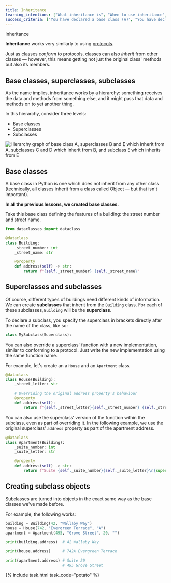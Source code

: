 ```yaml
---
title: Inheritance
learning_intentions: ["What inheritance is", "When to use inheritance", "What base classes, superclasses, and superclasses are", "How to declare a base class", "How to declare a subclass which inherits from a base class or superclass"]
success_criteria: ["You have declared a base class (A)", "You have declared two subclasses (B, C) that inherit from the base class (A)", "You have declared two more subclasses (D, E), one each inheriting from the already-defined subclasses (D inherits from B, E inherits from C)"]
---
```


Inheritance

**Inheritance** works very similarly to using [protocols](04.protocols.md).

Just as classes *conform* to protocols, classes can also *inherit* from other classes — however, this means getting not just the original class' methods but also its members.

## Base classes, superclasses, subclasses

As the name implies, inheritance works by a hierarchy: something receives the data and methods from something else, and it might pass that data and methods on to yet another thing.

In this hierarchy, consider three levels:

- Base classes
- Superclasses
- Subclasses

![Hierarchy graph of base class A, superclasses B and E which inherit from A, subclasses C and D which inherit from B, and subclass E which inherits from E](img/classes.jpg)

## Base classes

A base class in Python is one which does not inherit from any other class (technically, all classes inherit from a class called Object — but that isn't important).

**In all the previous lessons, we created base classes.**

Take this base class defining the features of a building: the street number and street name.

```python
from dataclasses import dataclass

@dataclass
class Building:
    _street_number: int
    _street_name: str

    @property
    def address(self) -> str:
        return f"{self._street_number} {self._street_name}"
```

## Superclasses and subclasses

Of course, different types of buildings need different kinds of information. We can create **subclasses** that inherit from the ``Building`` class. For each of these subclasses, ``Building`` will be the **superclass**.

To declare a subclass, you specify the superclass in brackets directly after the name of the class, like so:

```python
class MySubclass(Superclass):
```

You can also override a superclass' function with a new implementation, similar to conforming to a protocol. Just write the new implementation using the same function name.

For example, let's create an a ``House`` and an ``Apartment`` class.

```python
@dataclass
class House(Building):
    _street_letter: str

    # Overriding the original address property's behaviour
    @property
    def address(self):
        return f"{self._street_letter}{self._street_number} {self._street_name}"
```

You can also use the superclass' version of the function within the subclass, even as part of overriding it. In the following example, we use the original superclass' ``address`` property as part of the apartment address.

```python
@dataclass
class Apartment(Building):
    _suite_number: int
    _suite_letter: str

    @property
    def address(self) -> str:
        return f"Suite {self._suite_number}{self._suite_letter}\n{super().address}"
```

## Creating subclass objects

Subclasses are turned into objects in the exact same way as the base classes we've made before.

For example, the following works:

```python
building = Building(42, "Wallaby Way")
house = House(742, "Evergreen Terrace", "A")
apartment = Apartment(495, "Grove Street", 20, "")

print(building.address)  # 42 Wallaby Way

print(house.address)     # 742A Evergreen Terrace

print(apartment.address) # Suite 20
                         # 495 Grove Street
```

{% include task.html task_code="potato" %}